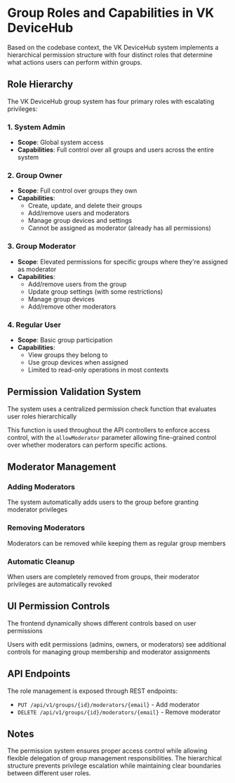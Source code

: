 # Group Roles and Capabilities in VK DeviceHub

Based on the codebase context, the VK DeviceHub system implements a hierarchical permission structure with four distinct roles that determine what actions users can perform within groups.

## Role Hierarchy

The VK DeviceHub group system has four primary roles with escalating privileges:

### 1. **System Admin**
- **Scope**: Global system access
- **Capabilities**: Full control over all groups and users across the entire system

### 2. **Group Owner**
- **Scope**: Full control over groups they own
- **Capabilities**:
    - Create, update, and delete their groups
    - Add/remove users and moderators
    - Manage group devices and settings
    - Cannot be assigned as moderator (already has all permissions)

### 3. **Group Moderator**
- **Scope**: Elevated permissions for specific groups where they're assigned as moderator
- **Capabilities**:
    - Add/remove users from the group
    - Update group settings (with some restrictions)
    - Manage group devices
    - Add/remove other moderators

### 4. **Regular User**
- **Scope**: Basic group participation
- **Capabilities**:
    - View groups they belong to
    - Use group devices when assigned
    - Limited to read-only operations in most contexts

## Permission Validation System

The system uses a centralized permission check function that evaluates user roles hierarchically

This function is used throughout the API controllers to enforce access control, with the `allowModerator` parameter allowing fine-grained control over whether moderators can perform specific actions.

## Moderator Management

### Adding Moderators
The system automatically adds users to the group before granting moderator privileges

### Removing Moderators
Moderators can be removed while keeping them as regular group members

### Automatic Cleanup
When users are completely removed from groups, their moderator privileges are automatically revoked

## UI Permission Controls

The frontend dynamically shows different controls based on user permissions

Users with edit permissions (admins, owners, or moderators) see additional controls for managing group membership and moderator assignments

## API Endpoints

The role management is exposed through REST endpoints:
- `PUT /api/v1/groups/{id}/moderators/{email}` - Add moderator
- `DELETE /api/v1/groups/{id}/moderators/{email}` - Remove moderator

## Notes

The permission system ensures proper access control while allowing flexible delegation of group management responsibilities. The hierarchical structure prevents privilege escalation while maintaining clear boundaries between different user roles.